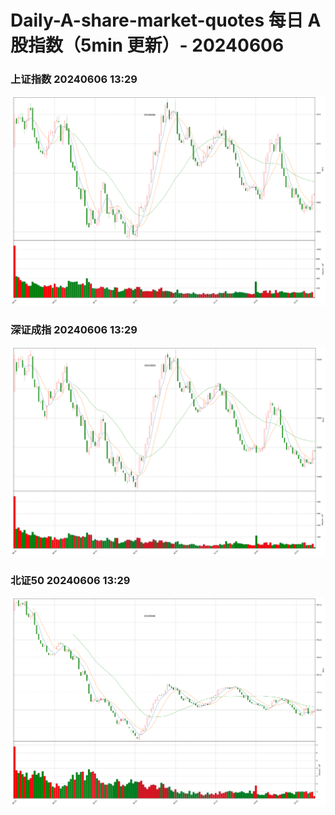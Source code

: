 
# Daily-A-share-market-quotes 每日 A 股指数（5min 更新）- 20240606

### 上证指数 20240606 13:29
![](./fig/2024/6/20240606-sh000001.png)

### 深证成指 20240606 13:29
![](./fig/2024/6/20240606-sz399001.png)

### 北证50 20240606 13:29
![](./fig/2024/6/20240606-bj899050.png)
